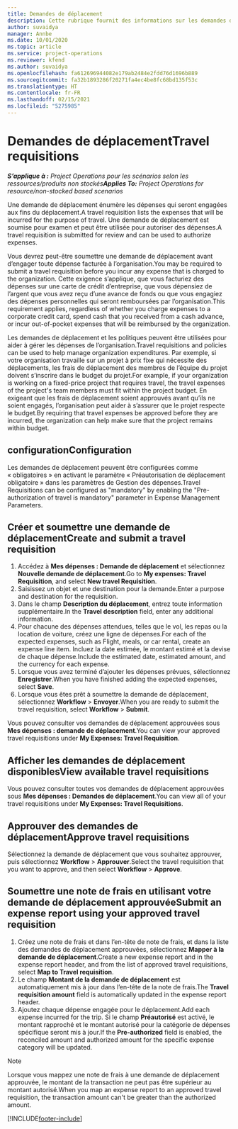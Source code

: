 ```yaml
---
title: Demandes de déplacement
description: Cette rubrique fournit des informations sur les demandes de déplacement.
author: suvaidya
manager: Annbe
ms.date: 10/01/2020
ms.topic: article
ms.service: project-operations
ms.reviewer: kfend
ms.author: suvaidya
ms.openlocfilehash: fa612696944082e179ab2484e2fdd76d1696b889
ms.sourcegitcommit: fa32b1893286f20271fa4ec4be8fc68bd135f53c
ms.translationtype: HT
ms.contentlocale: fr-FR
ms.lasthandoff: 02/15/2021
ms.locfileid: "5275985"
---
```

# <a name="travel-requisitions"></a><span data-ttu-id="3738f-103">Demandes de déplacement</span><span class="sxs-lookup"><span data-stu-id="3738f-103">Travel requisitions</span></span>

<span data-ttu-id="3738f-104">_**S’applique à :** Project Operations pour les scénarios selon les ressources/produits non stockés_</span><span class="sxs-lookup"><span data-stu-id="3738f-104">_**Applies To:** Project Operations for resource/non-stocked based scenarios_</span></span>

<span data-ttu-id="3738f-105">Une demande de déplacement énumère les dépenses qui seront engagées aux fins du déplacement.</span><span class="sxs-lookup"><span data-stu-id="3738f-105">A travel requisition lists the expenses that will be incurred for the purpose of travel.</span></span> <span data-ttu-id="3738f-106">Une demande de déplacement est soumise pour examen et peut être utilisée pour autoriser des dépenses.</span><span class="sxs-lookup"><span data-stu-id="3738f-106">A travel requisition is submitted for review and can be used to authorize expenses.</span></span>

<span data-ttu-id="3738f-107">Vous devrez peut-être soumettre une demande de déplacement avant d’engager toute dépense facturée à l’organisation.</span><span class="sxs-lookup"><span data-stu-id="3738f-107">You may be required to submit a travel requisition before you incur any expense that is charged to the organization.</span></span> <span data-ttu-id="3738f-108">Cette exigence s’applique, que vous facturiez des dépenses sur une carte de crédit d’entreprise, que vous dépensiez de l’argent que vous avez reçu d’une avance de fonds ou que vous engagiez des dépenses personnelles qui seront remboursées par l’organisation.</span><span class="sxs-lookup"><span data-stu-id="3738f-108">This requirement applies, regardless of whether you charge expenses to a corporate credit card, spend cash that you received from a cash advance, or incur out-of-pocket expenses that will be reimbursed by the organization.</span></span>

<span data-ttu-id="3738f-109">Les demandes de déplacement et les politiques peuvent être utilisées pour aider à gérer les dépenses de l’organisation.</span><span class="sxs-lookup"><span data-stu-id="3738f-109">Travel requisitions and policies can be used to help manage organization expenditures.</span></span> <span data-ttu-id="3738f-110">Par exemple, si votre organisation travaille sur un projet à prix fixe qui nécessite des déplacements, les frais de déplacement des membres de l’équipe du projet doivent s’inscrire dans le budget du projet.</span><span class="sxs-lookup"><span data-stu-id="3738f-110">For example, if your organization is working on a fixed-price project that requires travel, the travel expenses of the project's team members must fit within the project budget.</span></span> <span data-ttu-id="3738f-111">En exigeant que les frais de déplacement soient approuvés avant qu’ils ne soient engagés, l’organisation peut aider à s’assurer que le projet respecte le budget.</span><span class="sxs-lookup"><span data-stu-id="3738f-111">By requiring that travel expenses be approved before they are incurred, the organization can help make sure that the project remains within budget.</span></span>

## <a name="configuration"></a><span data-ttu-id="3738f-112">configuration</span><span class="sxs-lookup"><span data-stu-id="3738f-112">Configuration</span></span> 

<span data-ttu-id="3738f-113">Les demandes de déplacement peuvent être configurées comme « obligatoires » en activant le paramètre « Préautorisation de déplacement obligatoire » dans les paramètres de Gestion des dépenses.</span><span class="sxs-lookup"><span data-stu-id="3738f-113">Travel Requisitions can be configured as "mandatory" by enabling the "Pre-authorization of travel is mandatory" parameter in Expense Management Parameters.</span></span> 

## <a name="create-and-submit-a-travel-requisition"></a><span data-ttu-id="3738f-114">Créer et soumettre une demande de déplacement</span><span class="sxs-lookup"><span data-stu-id="3738f-114">Create and submit a travel requisition</span></span>

1. <span data-ttu-id="3738f-115">Accédez à **Mes dépenses : Demande de déplacement** et sélectionnez **Nouvelle demande de déplacement**.</span><span class="sxs-lookup"><span data-stu-id="3738f-115">Go to **My expenses: Travel Requisition**, and select **New travel Requisition**.</span></span>
2. <span data-ttu-id="3738f-116">Saisissez un objet et une destination pour la demande.</span><span class="sxs-lookup"><span data-stu-id="3738f-116">Enter a purpose and destination for the requisition.</span></span>
3. <span data-ttu-id="3738f-117">Dans le champ **Description du déplacement**, entrez toute information supplémentaire.</span><span class="sxs-lookup"><span data-stu-id="3738f-117">In the  **Travel description** field, enter any additional information.</span></span> 
4. <span data-ttu-id="3738f-118">Pour chacune des dépenses attendues, telles que le vol, les repas ou la location de voiture, créez une ligne de dépenses.</span><span class="sxs-lookup"><span data-stu-id="3738f-118">For each of the expected expenses, such as Flight, meals, or car rental, create an expense line item.</span></span> <span data-ttu-id="3738f-119">Incluez la date estimée, le montant estimé et la devise de chaque dépense.</span><span class="sxs-lookup"><span data-stu-id="3738f-119">Include the estimated date, estimated amount, and the currency for each expense.</span></span> 
5. <span data-ttu-id="3738f-120">Lorsque vous avez terminé d’ajouter les dépenses prévues, sélectionnez **Enregistrer**.</span><span class="sxs-lookup"><span data-stu-id="3738f-120">When you have finished adding the expected expenses, select **Save**.</span></span>
6. <span data-ttu-id="3738f-121">Lorsque vous êtes prêt à soumettre la demande de déplacement, sélectionnez **Workflow** > **Envoyer**.</span><span class="sxs-lookup"><span data-stu-id="3738f-121">When you are ready to submit the travel requisition, select **Workflow** > **Submit**.</span></span>

<span data-ttu-id="3738f-122">Vous pouvez consulter vos demandes de déplacement approuvées sous **Mes dépenses : demande de déplacement**.</span><span class="sxs-lookup"><span data-stu-id="3738f-122">You can view your approved travel requisitions under **My Expenses: Travel Requisition**.</span></span> 

## <a name="view-available-travel-requisitions"></a><span data-ttu-id="3738f-123">Afficher les demandes de déplacement disponibles</span><span class="sxs-lookup"><span data-stu-id="3738f-123">View available travel requisitions</span></span>

<span data-ttu-id="3738f-124">Vous pouvez consulter toutes vos demandes de déplacement approuvées sous **Mes dépenses : Demandes de déplacement**.</span><span class="sxs-lookup"><span data-stu-id="3738f-124">You can view all of your travel requisitions under **My Expenses: Travel Requisitions**.</span></span>

## <a name="approve-travel-requisitions"></a><span data-ttu-id="3738f-125">Approuver des demandes de déplacement</span><span class="sxs-lookup"><span data-stu-id="3738f-125">Approve travel requisitions</span></span>

<span data-ttu-id="3738f-126">Sélectionnez la demande de déplacement que vous souhaitez approuver, puis sélectionnez **Workflow** > **Approuver**.</span><span class="sxs-lookup"><span data-stu-id="3738f-126">Select the travel requisition that you want to approve, and then select **Workflow** > **Approve**.</span></span>  

## <a name="submit-an-expense-report-using-your-approved-travel-requisition"></a><span data-ttu-id="3738f-127">Soumettre une note de frais en utilisant votre demande de déplacement approuvée</span><span class="sxs-lookup"><span data-stu-id="3738f-127">Submit an expense report using your approved travel requisition</span></span>

1. <span data-ttu-id="3738f-128">Créez une note de frais et dans l’en-tête de note de frais, et dans la liste des demandes de déplacement approuvées, sélectionnez **Mapper à la demande de déplacement**.</span><span class="sxs-lookup"><span data-stu-id="3738f-128">Create a new expense report and in the expense report header, and from the list of approved travel requisitions, select **Map to Travel requisition**.</span></span>
2. <span data-ttu-id="3738f-129">Le champ **Montant de la demande de déplacement** est automatiquement mis à jour dans l’en-tête de la note de frais.</span><span class="sxs-lookup"><span data-stu-id="3738f-129">The **Travel requisition amount** field is automatically updated in the expense report header.</span></span>
3. <span data-ttu-id="3738f-130">Ajoutez chaque dépense engagée pour le déplacement.</span><span class="sxs-lookup"><span data-stu-id="3738f-130">Add each expense incurred for the trip.</span></span> <span data-ttu-id="3738f-131">Si le champ **Préautorisé** est activé, le montant rapproché et le montant autorisé pour la catégorie de dépenses spécifique seront mis à jour.</span><span class="sxs-lookup"><span data-stu-id="3738f-131">If the **Pre-authorized** field is enabled, the reconciled amount and authorized amount for the specific expense category will be updated.</span></span>

> [!NOTE]
> <span data-ttu-id="3738f-132">Lorsque vous mappez une note de frais à une demande de déplacement approuvée, le montant de la transaction ne peut pas être supérieur au montant autorisé.</span><span class="sxs-lookup"><span data-stu-id="3738f-132">When you map an expense report to an approved travel requisition, the transaction amount can't be greater than the authorized amount.</span></span> 


[!INCLUDE[footer-include](../includes/footer-banner.md)]